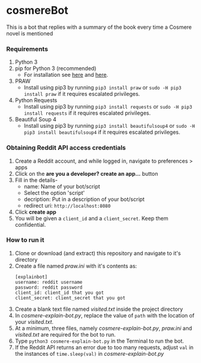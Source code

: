 # cosmereBot
This is a bot that replies with a summary of the book every time a Cosmere novel is mentioned

### Requirements
1. Python 3
2. pip for Python 3 (recommended)
   * For installation see [here](https://packaging.python.org/guides/installing-using-linux-tools/#installing-pip-setuptools-wheel-with-linux-package-managers) and [here](https://pip.pypa.io/en/stable/installing/).
2. PRAW
   * Install using pip3 by running `pip3 install praw` or `sudo -H pip3 install praw` if it requires escalated privileges.
3. Python Requests
   * Install using pip3 by running `pip3 install requests` or `sudo -H pip3 install requests` if it requires escalated privileges.
4. Beautiful Soup 4
   * Install using pip3 by running `pip3 install beautifulsoup4` or `sudo -H pip3 install beautifulsoup4` if it requires escalated privileges.


### Obtaining Reddit API access credentials
1. Create a Reddit account, and while logged in, navigate to preferences > apps
2. Click on the **are you a developer? create an app...** button
3. Fill in the details-
    * name: Name of your bot/script
    * Select the option 'script'
    * decription: Put in a description of your bot/script
    * redirect uri: `http://localhost:8080`
4. Click **create app**
5. You will be given a `client_id` and a `client_secret`. Keep them confidential.

### How to run it
1. Clone or download (and extract) this repository and navigate to it's directory
2. Create a file named *praw.ini* with it's contents as:
    ```
    [explainbot]
    username: reddit username
    password: reddit password
    client_id: client_id that you got
    client_secret: client_secret that you got
    ```
3. Create a blank text file named *visited.txt* inside the project directory
4. In *cosmere-explain-bot.py*, replace the value of `path` with the location of your *visited.txt*.
5. At a minimum, three files, namely *cosmere-explain-bot.py*, *praw.ini* and *visited.txt* are required for the bot to run. 
5. Type `python3 cosmere-explain-bot.py` in the Terminal to run the bot.
6. If the Reddit API returns an error due to too many requests, adjust `val` in the instances of `time.sleep(val)` in *cosmere-explain-bot.py*
